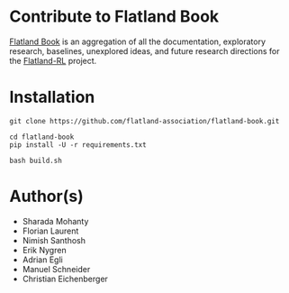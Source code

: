 # Contribute to Flatland Book

[Flatland Book](https://flatland-association.github.io/flatland-book/) is an aggregation of all the documentation, exploratory research, baselines, unexplored
ideas, and future research directions for
the [Flatland-RL](https://github.com/flatland-association/flatland-rl/) project.

# Installation

```shell
git clone https://github.com/flatland-association/flatland-book.git 

cd flatland-book
pip install -U -r requirements.txt

bash build.sh
```

# Author(s)

- Sharada Mohanty
- Florian Laurent
- Nimish Santhosh
- Erik Nygren
- Adrian Egli
- Manuel Schneider
- Christian Eichenberger
